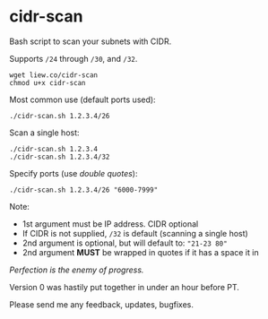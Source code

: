 # cidr-scan
Bash script to scan your subnets with CIDR. 

Supports `/24` through `/30`, and `/32`.

```
wget liew.co/cidr-scan
chmod u+x cidr-scan
```

Most common use (default ports used): 

```
./cidr-scan.sh 1.2.3.4/26
```

Scan a single host:
```
./cidr-scan.sh 1.2.3.4
./cidr-scan.sh 1.2.3.4/32
```

Specify ports (use _double quotes_):

```
./cidr-scan.sh 1.2.3.4/26 "6000-7999"
```

Note:
* 1st argument must be IP address. CIDR optional
* If CIDR is not supplied, `/32` is default (scanning a single host)
* 2nd argument is optional, but will default to: `"21-23 80"`
* 2nd argument **MUST** be wrapped in quotes if it has a space it in

_Perfection is the enemy of progress._

Version 0 was hastily put together in under an hour before PT.

Please send me any feedback, updates, bugfixes.
